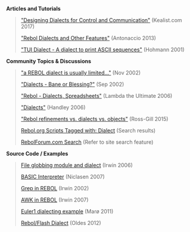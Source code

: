 **Articles and Tutorials**

>["Designing Dialects for Control and Communication"](http://www.kealist.com/) (Kealist.com 2017)
>
>["Rebol Dialects and Other Features"](http://re-bol.com/starting_computer_programming_with_rebol.html#section-3)  (Antonaccio 2013)
>
>["TUI Dialect - A dialect to print ASCII sequences"](http://rebol2.blogspot.com/2012/01/tui-dialect-dialect-to-print-ascii.html) (Hohmann 2001)

**Community Topics & Discussions**

> ["a REBOL dialect is usually limited..."](http://www.rebol.org/ml-display-thread.r?m=rmlGRXJ) (Nov 2002)
>
> ["Dialects - Bane or Blessing?"](http://www.rebol.org/ml-display-thread.r?m=rmlKCCJ) (Sep 2002)
>
> ["Rebol - Dialects, Spreadsheets"](http://lambda-the-ultimate.org/node/1240) (Lambda the Ultimate 2006)
>
> ["Dialects"](http://www.codeconscious.com/rebol/dialects.html) (Handley 2006)
>
> ["Rebol refinements vs. dialects vs. objects"](https://softwareengineering.stackexchange.com/questions/297886/rebol-refinements-vs-dialects-vs-objects) (Ross-Gill 2015)
>
> [Rebol.org Scripts Tagged with: Dialect](http://www.rebol.org/st-topic-details.r?tag=type//dialect) (Search results)
>
> [RebolForum.com Search](http://www.rebolforum.com/index.cgi?f=home) (Refer to site search feature)

**Source Code / Examples**

> [File globbing module and dialect](http://www.rebol.org/view-script.r?script=file-list.r) (Irwin 2006)
>
> [BASIC Interpreter](http://rebol2.blogspot.com/2012/02/basic-intepreter.html) (Niclasen 2007)
>
> [Grep in REBOL](https://gist.github.com/greggirwin/2dfe6bc45f596592c890b52d1d7f9475) (Irwin 2002)
>
> [AWK in REBOL](https://gist.github.com/greggirwin/6397bdfe8e9e7dd9f3d543bc4b0e570c) (Irwin 2007)
>
> [Euler1 dialecting example](https://gist.github.com/tormaroe/1497179) (Marø 2011)
>
> [Rebol/Flash Dialect](http://rebol.desajn.net/rswf/) (Oldes 2012)
